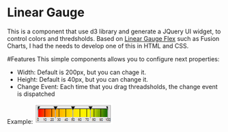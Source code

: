 # Linear Gauge
This is a component that use d3 library and generate a JQuery UI widget, to control colors and thredsholds.
Based on [Linear Gauge Flex](http://docs.fusioncharts.com/flex/charts/) such as Fusion Charts, I had the needs to develop one of this in HTML and CSS.

#Features
This simple components allows you to configure next properties:
* Width: Default is 200px, but you can chage it.
* Height: Default is 40px, but you can change it.
* Change Event: Each time that you drag threadsholds, the change event is dispatched

Example:
![Linear Gauge Default](https://raw.githubusercontent.com/lflores/linear-gauge/master/images/linear-gauge.png)
